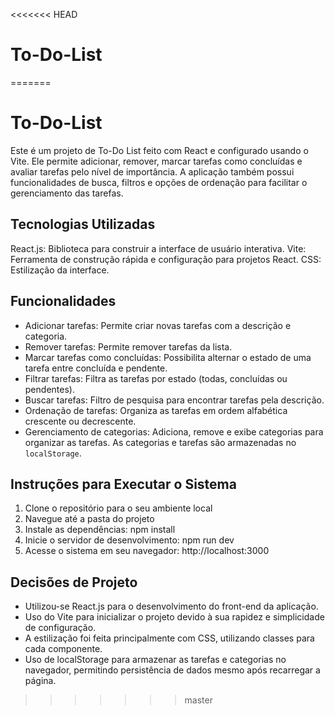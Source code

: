 <<<<<<< HEAD
# To-Do-List
=======
# To-Do-List

Este é um projeto de To-Do List feito com React e configurado usando o Vite. Ele permite adicionar, remover, marcar tarefas como concluídas e avaliar tarefas pelo nível de importância. A aplicação também possui funcionalidades de busca, filtros e opções de ordenação para facilitar o gerenciamento das tarefas.

## Tecnologias Utilizadas
React.js: Biblioteca para construir a interface de usuário interativa.
Vite: Ferramenta de construção rápida e configuração para projetos React.
CSS: Estilização da interface.

## Funcionalidades
- Adicionar tarefas: Permite criar novas tarefas com a descrição e categoria.
- Remover tarefas: Permite remover tarefas da lista.
- Marcar tarefas como concluídas: Possibilita alternar o estado de uma tarefa entre concluída e pendente.
- Filtrar tarefas: Filtra as tarefas por estado (todas, concluídas ou pendentes).
- Buscar tarefas: Filtro de pesquisa para encontrar tarefas pela descrição.
- Ordenação de tarefas: Organiza as tarefas em ordem alfabética crescente ou decrescente.
- Gerenciamento de categorias: Adiciona, remove e exibe categorias para organizar as tarefas. As categorias e tarefas são armazenadas no `localStorage`.


## Instruções para Executar o Sistema
1. Clone o repositório para o seu ambiente local
2. Navegue até a pasta do projeto
3. Instale as dependências: npm install
4. Inicie o servidor de desenvolvimento: npm run dev
5. Acesse o sistema em seu navegador: http://localhost:3000

## Decisões de Projeto
- Utilizou-se React.js para o desenvolvimento do front-end da aplicação.
- Uso do Vite para inicializar o projeto devido à sua rapidez e simplicidade de configuração.
- A estilização foi feita principalmente com CSS, utilizando classes para cada componente.
- Uso de localStorage para armazenar as tarefas e categorias no navegador, permitindo persistência de dados mesmo após recarregar a página.





>>>>>>> master
